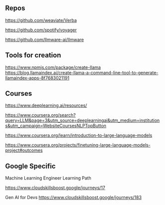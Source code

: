 ## Repos
https://github.com/weaviate/Verba

https://github.com/spotify/voyager

https://github.com/llmware-ai/llmware



## Tools for creation

https://www.npmjs.com/package/create-llama
https://blog.llamaindex.ai/create-llama-a-command-line-tool-to-generate-llamaindex-apps-8f7683021191



## Courses

https://www.deeplearning.ai/resources/

https://www.coursera.org/search?query=LLM&page=3&utm_source=deeplearningai&utm_medium=institutions&utm_campaign=WebsiteCoursesNLPTopButton

https://www.coursera.org/learn/introduction-to-large-language-models

https://www.coursera.org/projects/finetuning-large-language-models-project#outcomes


## Google Specific

Machine Learning Engineer Learning Path

https://www.cloudskillsboost.google/journeys/17

Gen AI for Devs
https://www.cloudskillsboost.google/journeys/183

